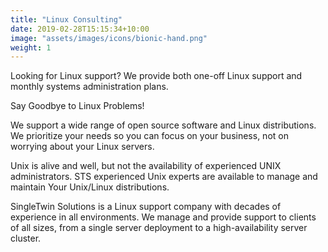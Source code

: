 ```yaml
---
title: "Linux Consulting"
date: 2019-02-28T15:15:34+10:00
image: "assets/images/icons/bionic-hand.png"
weight: 1
---
```


Looking for Linux support? We provide both one-off Linux support and monthly systems administration plans.

Say Goodbye to Linux Problems!

We support a wide range of open source software and Linux distributions. We prioritize your needs so you can focus on your business, not on worrying about your Linux servers.

Unix is alive and well, but not the availability of experienced UNIX administrators. STS experienced Unix experts are available to manage and maintain Your Unix/Linux distributions.

SingleTwin Solutions is a Linux support company with decades of experience in all environments. We manage and provide support to clients of all sizes, from a single server deployment to a high-availability server cluster.

 